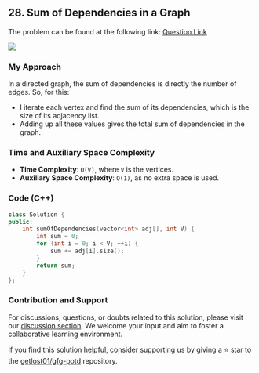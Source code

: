 ## 28. Sum of Dependencies in a Graph
The problem can be found at the following link: [Question Link](https://www.geeksforgeeks.org/problems/sum-of-dependencies-in-a-graph5311/1)

![](https://badgen.net/badge/Level/Easy/green)

### My Approach
In a directed graph, the sum of dependencies is directly the number of edges. So, for this:
- I iterate each vertex and find the sum of its dependencies, which is the size of its adjacency list.
- Adding up all these values gives the total sum of dependencies in the graph.

### Time and Auxiliary Space Complexity

- **Time Complexity**: `O(V)`, where `V` is the vertices.
- **Auxiliary Space Complexity**: `O(1)`, as no extra space is used.

### Code (C++)
```cpp
class Solution {
public:
    int sumOfDependencies(vector<int> adj[], int V) {
        int sum = 0;
        for (int i = 0; i < V; ++i) {
            sum += adj[i].size();
        }
        return sum;
    }
};
```

### Contribution and Support

For discussions, questions, or doubts related to this solution, please visit our [discussion section](https://github.com/getlost01/gfg-potd/discussions). We welcome your input and aim to foster a collaborative learning environment.

If you find this solution helpful, consider supporting us by giving a ⭐ star to the [getlost01/gfg-potd](https://github.com/getlost01/gfg-potd) repository.